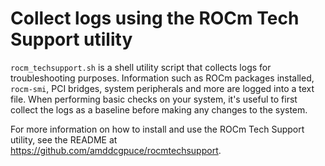# Collect logs using the ROCm Tech Support utility

`rocm_techsupport.sh` is a shell utility script that collects logs for
troubleshooting purposes. Information such as ROCm packages installed,
`rocm-smi`, PCI bridges, system peripherals and more are logged into a text file.
When performing basic checks on your system, it's useful to first collect the
logs as a baseline before making any changes to the system.

For more information on how to install and use the ROCm Tech Support utility,
see the README at <https://github.com/amddcgpuce/rocmtechsupport>.
